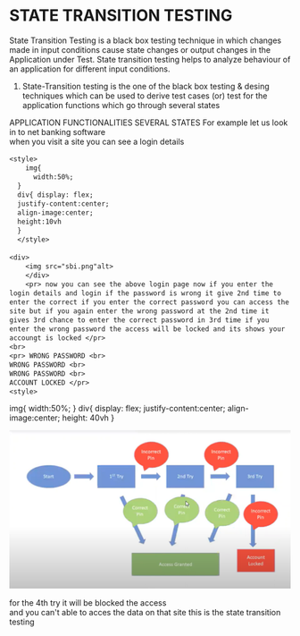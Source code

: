  <H1>STATE TRANSITION TESTING</H1>
<p>State Transition Testing is a black box testing technique in which changes made in input conditions cause state changes or output changes in the Application under Test. State transition testing helps to analyze behaviour of an application for different input conditions.</p>
 <ol> 
<li> State-Transition testing is the one of the black box testing & desing techniques which can be used to derive test cases (or) test for the application functions which go through several states 
    </li> 
</ol> 

   <pr> APPLICATION FUNCTIONALITIES
    SEVERAL STATES
    For example let us look in to net banking software <br>
    when you visit a site you can see a login details 
    </pr>

    <style>
        img{ 
          width:50%;
      }
      div{ display: flex;
      justify-content:center;
      align-image:center;
      height:10vh
      }
      </style>
    
    <div> 
        <img src="sbi.png"alt>
        </div>
        <pr> now you can see the above login page now if you enter the login details and login if the password is wrong it give 2nd time to enter the correct if you enter the correct password you can access the site but if you again enter the wrong password at the 2nd time it gives 3rd chance to enter the correct password in 3rd time if you enter the wrong password the access will be locked and its shows your accoungt is locked </pr>
    <br> 
    <pr> WRONG PASSWORD <br>
    WRONG PASSWORD <br>
    WRONG PASSWORD <br>
    ACCOUNT LOCKED </pr>
    <style>
  img{ 
    width:50%;
}
div{ display: flex;
justify-content:center;
align-image:center;
height: 40vh
}
</style> 
<div>
    <img src="state.png"alt>
</div>

<pr> for the 4th try it will be blocked the access <br>
    and you can't able to acces the data on that site this is the state transition testing  
</pr>
